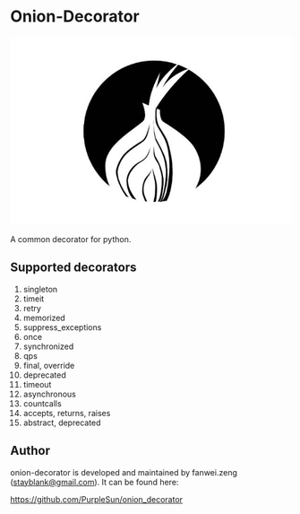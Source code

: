 # Onion-Decorator

![onion decorator](https://raw.githubusercontent.com/PurpleSun/onion_decorator/master/onion-decorator.jpg)

A common decorator for python.

## Supported decorators

1. singleton
2. timeit
3. retry
4. memorized
5. suppress_exceptions
6. once
7. synchronized
8. qps
9. final, override
10. deprecated
11. timeout
12. asynchronous
13. countcalls
14. accepts, returns, raises
15. abstract, deprecated


## Author

onion-decorator is developed and maintained by fanwei.zeng (stayblank@gmail.com). It can be found here: 

https://github.com/PurpleSun/onion_decorator
